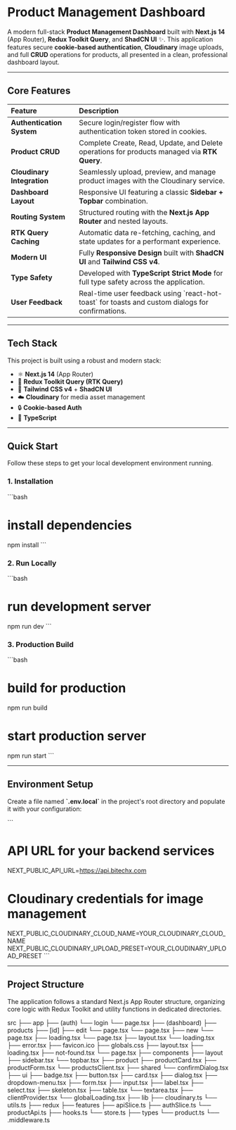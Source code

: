 #  Product Management Dashboard

A modern full-stack **Product Management Dashboard** built with **Next.js 14** (App Router), **Redux Toolkit Query**, and **ShadCN UI** ✨. This application features secure **cookie-based authentication**, **Cloudinary** image uploads, and full **CRUD** operations for products, all presented in a clean, professional dashboard layout.

---

##  Core Features

| Feature | Description |
| :--- | :--- |
| **Authentication System** | Secure login/register flow with authentication token stored in cookies. |
| **Product CRUD** | Complete Create, Read, Update, and Delete operations for products managed via **RTK Query**. |
| **Cloudinary Integration** | Seamlessly upload, preview, and manage product images with the Cloudinary service. |
| **Dashboard Layout** | Responsive UI featuring a classic **Sidebar + Topbar** combination. |
| **Routing System** | Structured routing with the **Next.js App Router** and nested layouts. |
| **RTK Query Caching** | Automatic data re-fetching, caching, and state updates for a performant experience. |
| **Modern UI** | Fully **Responsive Design** built with **ShadCN UI** and **Tailwind CSS v4**. |
| **Type Safety** | Developed with **TypeScript Strict Mode** for full type safety across the application. |
| **User Feedback** | Real-time user feedback using \`react-hot-toast\` for toasts and custom dialogs for confirmations. |

---

##  Tech Stack

This project is built using a robust and modern stack:

* ⚛️ **Next.js 14** (App Router)
* 🧠 **Redux Toolkit Query (RTK Query)**
* 🎨 **Tailwind CSS v4** + **ShadCN UI**
* ☁️ **Cloudinary** for media asset management
* 🔒 **Cookie-based Auth**
* 📜 **TypeScript**

---

##  Quick Start

Follow these steps to get your local development environment running.

### 1. Installation

\`\`\`bash
# install dependencies
npm install
\`\`\`

### 2. Run Locally

\`\`\`bash
# run development server
npm run dev
\`\`\`

### 3. Production Build

\`\`\`bash
# build for production
npm run build

# start production server
npm run start
\`\`\`

---

##  Environment Setup

Create a file named **\`.env.local\`** in the project's root directory and populate it with your configuration:

\`\`\`
# API URL for your backend services
NEXT_PUBLIC_API_URL=https://api.bitechx.com

# Cloudinary credentials for image management
NEXT_PUBLIC_CLOUDINARY_CLOUD_NAME=YOUR_CLOUDINARY_CLOUD_NAME
NEXT_PUBLIC_CLOUDINARY_UPLOAD_PRESET=YOUR_CLOUDINARY_UPLOAD_PRESET
\`\`\`

---

##  Project Structure

The application follows a standard Next.js App Router structure, organizing core logic with Redux Toolkit and utility functions in dedicated directories.

 src 
    ├──  app 
        ├──  (auth) 
            └──  login 
                └──  page.tsx 
        ├──  (dashboard) 
            ├──  products 
                ├──  [id] 
                    ├──  edit 
                        └──  page.tsx 
                    └──  page.tsx 
                ├──  new 
                    └──  page.tsx 
                ├──  loading.tsx 
                └──  page.tsx 
            ├──  layout.tsx 
            └──  loading.tsx 
        ├──  error.tsx 
        ├──  favicon.ico 
        ├──  globals.css 
        ├──  layout.tsx 
        ├──  loading.tsx 
        ├──  not-found.tsx 
        └──  page.tsx 
    ├──  components 
        ├──  layout 
            ├──  sidebar.tsx 
            └──  topbar.tsx 
        ├──  product 
            ├──  productCard.tsx 
            ├──  productForm.tsx 
            └──  productsClient.tsx 
        ├──  shared 
            └──  confirmDialog.tsx 
        ├──  ui 
            ├──  badge.tsx 
            ├──  button.tsx 
            ├──  card.tsx 
            ├──  dialog.tsx 
            ├──  dropdown-menu.tsx 
            ├──  form.tsx 
            ├──  input.tsx 
            ├──  label.tsx 
            ├──  select.tsx 
            ├──  skeleton.tsx 
            ├──  table.tsx 
            └──  textarea.tsx 
        ├──  clientProvider.tsx 
        └──  globalLoading.tsx 
    ├──  lib 
        ├──  cloudinary.ts 
        └──  utils.ts 
    ├──  redux 
        ├──  features 
            ├──  apiSlice.ts 
            ├──  authSlice.ts 
            └──  productApi.ts 
        ├──  hooks.ts 
        └──  store.ts 
    ├──  types 
        └──  product.ts 
    └──  .middleware.ts 


